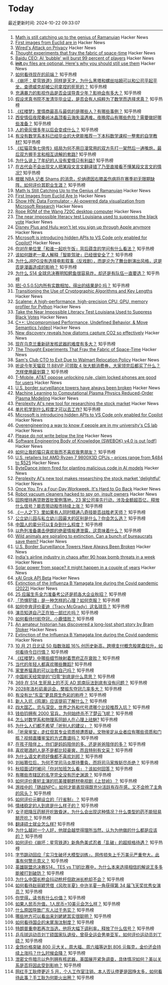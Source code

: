 # Today

最近更新时间: 2024-10-22 09:33:07

--- 
1. [Math is still catching up to the genius of Ramanujan](https://www.quantamagazine.org/srinivasa-ramanujan-was-a-genius-math-is-still-catching-up-20241021/) Hacker News
2. [First images from Euclid are in](https://dlmultimedia.esa.int/download/public/videos/2024/10/023/orig-2410_023_AR_EN.mp4) Hacker News
3. [Wired's Attack on Privacy](https://simplex.chat/blog/20241016-wired-attack-on-privacy.html) Hacker News
4. [Thought experiments that fray the fabric of space-time](https://www.quantamagazine.org/the-thought-experiments-that-fray-the-fabric-of-space-time-20240925/) Hacker News
5. [Baidu CEO: AI 'bubble' will burst 99 percent of players](https://www.theregister.com/2024/10/20/asia_tech_news_roundup/) Hacker News
6. [__init__.py files are optional. Here's why you should still use them](https://dev.arie.bovenberg.net/blog/still-use-init-py/) Hacker News
7. [如何看待现在的前端？](https://www.zhihu.com/question/634451206) 知乎热榜
8. [《崩坏：星穹铁道》同样是天才，为什么黑塔和螺丝咕姆可以和公司平起平坐，查德威克却被公司拿捏的死死的？](https://www.zhihu.com/question/1077120732) 知乎热榜
9. [充满暴力的影视作品是否会误导青少年？影响会有多大？](https://www.zhihu.com/question/808493404) 知乎热榜
10. [假设求真书院不发清华毕业证，是否会有人纯粹为了数学而选择求真？](https://www.zhihu.com/question/1156862165) 知乎热榜
11. [《红楼梦》里情商最高与最低的是哪些人？有哪些事例？](https://www.zhihu.com/question/27211563) 知乎热榜
12. [西安情侣夜爬秦岭冰晶顶看云海失温遇难，夜晚爬山有哪些危险？需要做好哪些准备？](https://www.zhihu.com/question/1572793145) 知乎热榜
13. [人的骨灰很多年以后会变成什么？](https://www.zhihu.com/question/304681904) 知乎热榜
14. [有没有数学系本科已经毕业的大佬能推荐一下本科数学课程一整套的自学教材?](https://www.zhihu.com/question/631562078) 知乎热榜
15. [《虹猫蓝兔七侠传》结局为何不用日漫常用的双方先打一架然后一通嘴炮，最后双方握手言和相互谅解的套路?](https://www.zhihu.com/question/593368571) 知乎热榜
16. [为什么说上了年纪的人没有爱情只有利益?](https://www.zhihu.com/question/1455068325) 知乎热榜
17. [在古代会不会出现文人把某段文言文翻译错了乃至直接看不懂某段文言文的情况?](https://www.zhihu.com/question/768435246) 知乎热榜
18. [根据 NBA 记者 Shams 的消息，伦纳德因右膝盖伤病将在赛季初无限期缺阵，如何评价其职业生涯？](https://www.zhihu.com/question/1250790416) 知乎热榜
19. [Math Is Still Catching Up to the Genius of Ramanujan](https://www.quantamagazine.org/srinivasa-ramanujan-was-a-genius-math-is-still-catching-up-20241021/) Hacker News
20. [First Images from Euclid Are In](https://dlmultimedia.esa.int/download/public/videos/2024/10/023/orig-2410_023_AR_EN.mp4) Hacker News
21. [Show HN: Data Formulator – AI-powered data visualization from Microsoft Research](https://github.com/microsoft/data-formulator) Hacker News
22. [Rope ROM of the Wang 720C desktop computer](https://forum.classic-computing.de/forum/index.php?thread/24293-vorstellung-f%C3%A4del-rom-des-wang-720c-tischrechners/) Hacker News
23. [The near impossible literacy test Louisiana used to suppress the black vote](https://www.openculture.com/2024/10/take-the-near-impossible-literacy-test-louisiana-used-to-suppress-the-black-vote.html) Hacker News
24. [Disney Plus and Hulu won't let you sign up through Apple anymore](https://www.theverge.com/2024/10/21/24276226/disney-plus-hulu-sign-up-apple-app-store-anymore) Hacker News
25. [Microsoft is introducing hidden APIs to VS Code only enabled for Copilot?](https://old.reddit.com/r/ChatGPTCoding/comments/1g8xrub/microsoft_is_introducing_hidden_apis_to_vs_code/) Hacker News
26. [你对在单位里「和谁一起吃午饭」背后蕴含的学问有什么看法？](https://www.zhihu.com/question/430069520) 知乎热榜
27. [该如何跟老一辈人解释「智能驾驶」已经很安全了？](https://www.zhihu.com/question/735087236) 知乎热榜
28. [为什么JRPG没有选择电影叙事（反戏剧），而是沦为了舞台剧演出风格，这是否是漫画造成的影响？](https://www.zhihu.com/question/1454469702) 知乎热榜
29. [为什么 S14 全球总决赛明知鳄鱼很容易炸，却还是有队伍一直要选？](https://www.zhihu.com/question/1516678478) 知乎热榜
30. [把[-0.5,0.5]内所有实数相加，得出的结果是0 吗？](https://www.zhihu.com/question/555998400) 知乎热榜
31. [Transitioning the Use of Cryptographic Algorithms and Key Lengths](https://csrc.nist.gov/pubs/sp/800/131/a/r3/ipd) Hacker News
32. [Scalene: A high-performance, high-precision CPU, GPU, memory profiler for Python](https://github.com/plasma-umass/scalene) Hacker News
33. [Take the Near Impossible Literacy Test Louisiana Used to Suppress Black Votes](https://www.openculture.com/2024/10/take-the-near-impossible-literacy-test-louisiana-used-to-suppress-the-black-vote.html) Hacker News
34. [C++: Uncompromised Performance, Undefined Behavior, & Move Semantics [video]](https://www.youtube.com/watch?v=fcRHiFH04a4) Hacker News
35. [New discovery reveals how diatoms capture CO2 so effectively](https://www.unibas.ch/en/News-Events/News/Uni-Research/New-discovery-reveals-how-diatoms-capture-CO2-so-effectively-.html) Hacker News
36. [现在乌克兰重新研发核武器的难度有多大？](https://www.zhihu.com/question/682114798) 知乎热榜
37. [The Thought Experiments That Fray the Fabric of Space-Time](https://www.quantamagazine.org/the-thought-experiments-that-fray-the-fabric-of-space-time-20240925/) Hacker News
38. [Sam's Club CTO to Exit Due to Walmart Relocation Policy](https://www.bloomberg.com/news/articles/2024-10-21/senior-walmart-wmt-executive-to-leave-company-due-to-relocation-policy) Hacker News
39. [听说今年天猫双 11 88VIP 可领取 4 张大额消费券，大家领完后都买了什么？怎样使用最划算？](https://www.zhihu.com/question/1170744447) 知乎热榜
40. [T-Mobile, AT&T oppose unlocking rule, claim locked phones are good for users](https://arstechnica.com/tech-policy/2024/10/t-mobile-att-oppose-unlocking-rule-claim-locked-phones-are-good-for-users/) Hacker News
41. [U.S. border surveillance towers have always been broken](https://www.eff.org/deeplinks/2024/10/us-border-surveillance-towers-have-always-been-broken) Hacker News
42. [Machine Learning to Computational Plasma Physics Reduced-Order Plasma Modeling](https://arxiv.org/abs/2409.02349) Hacker News
43. [Perplexity AI's new tool for researching the stock market](https://www.zdnet.com/article/perplexity-ais-new-tool-makes-researching-the-stock-market-delightful-heres-how/) Hacker News
44. [单片机学到什么程度才可以去工作?](https://www.zhihu.com/question/639955150) 知乎热榜
45. [Microsoft is introducing hidden APIs to VS Code only enabled for Copilot](https://old.reddit.com/r/ChatGPTCoding/comments/1g8xrub/microsoft_is_introducing_hidden_apis_to_vs_code/) Hacker News
46. [Overengineering a way to know if people are in my university's CS lab](https://www.amoses.dev/blog/upl-people-counter/) Hacker News
47. [Please do not write below the line](http://www.bbctvlicence.com/Please%20do%20not%20write%20below%20the%20line.htm) Hacker News
48. [Software Engineering Body of Knowledge (SWEBOK) v4.0 is out [pdf]](https://ieeecs-media.computer.org/media/education/swebok/swebok-v4.pdf) Hacker News
49. [如何让我的猫只喜欢我而不喜欢我男朋友？](https://www.zhihu.com/question/667976529) 知乎热榜
50. [U.S. retailers list AMD Ryzen 7 9800X3D CPUs – prices range from $484 to $525](https://www.tomshardware.com/pc-components/cpus/two-u-s-retailers-list-amd-ryzen-7-9800x3d-cpus-ahead-of-launch-prices-range-from-usd484-to-usd525) Hacker News
51. [ByteDance intern fired for planting malicious code in AI models](https://arstechnica.com/tech-policy/2024/10/bytedance-intern-fired-for-planting-malicious-code-in-ai-models/) Hacker News
52. [Perplexity AI's new tool makes researching the stock market 'delightful'](https://www.zdnet.com/article/perplexity-ais-new-tool-makes-researching-the-stock-market-delightful-heres-how/) Hacker News
53. [Once You Try a Four-Day Workweek, It's Hard to Go Back](https://www.bloomberg.com/news/articles/2024-10-21/four-day-workweek-experiment-in-germany-has-surprising-results) Hacker News
54. [Robot vacuum cleaners hacked to spy on, insult owners](https://www.malwarebytes.com/blog/news/2024/10/robot-vacuum-cleaners-hacked-to-spy-on-insult-owners) Hacker News
55. [回购增持再贷款首批案例落地，23 家公司率先行动，涉及金额超百亿，释放什么信号？能否带动股市持续上涨？](https://www.zhihu.com/question/1496288135) 知乎热榜
56. [《一人之下》里如果有人同时精通八奇技能否战胜老天师？](https://www.zhihu.com/question/580824561) 知乎热榜
57. [公立幼儿园与私立幼儿园最大的区别是什么？你会怎么选？](https://www.zhihu.com/question/657497729) 知乎热榜
58. [中国人的辈分可以复杂到什么程度？](https://www.zhihu.com/question/267187231) 知乎热榜
59. [以色列准备袭击伊朗的绝密情报遭泄露，这意味着什么？](https://www.zhihu.com/question/1502168735) 知乎热榜
60. [Wild animals are spiraling to extinction. Can a bunch of bureaucrats save them?](https://www.vox.com/down-to-earth/378593/cop16-united-nations-cali-columbia-convention-bioligical-diversity-nature-conservation) Hacker News
61. [U.S. Border Surveillance Towers Have Always Been Broken](https://www.eff.org/deeplinks/2024/10/us-border-surveillance-towers-have-always-been-broken) Hacker News
62. [India's airline industry in chaos after 90 hoax bomb threats in a week](https://www.theguardian.com/world/2024/oct/21/india-airline-industry-in-chaos-after-90-hoax-bomb-threats-in-a-week) Hacker News
63. [Solar power from space? it might happen in a couple of years](https://arstechnica.com/space/2024/10/solar-power-from-space-actually-it-might-happen-in-a-couple-of-years/) Hacker News
64. [xAI Grok API Beta](https://twitter.com/elonmusk/status/1848398370219364385) Hacker News
65. [Extinction of the Influenza B Yamagata line during the Covid pandemic (2022)](https://pmc.ncbi.nlm.nih.gov/articles/PMC9414795/) Hacker News
66. [25 应届生先全力准备考公还是抓各大企业秋招？](https://www.zhihu.com/question/863682331) 知乎热榜
67. [「恐惧犯错」是一种怎样的心理？如何克服？](https://www.zhihu.com/question/800677593) 知乎热榜
68. [如何中肯评价麦迪（Tracy McGrady）这名球员？](https://www.zhihu.com/question/393965086) 知乎热榜
69. [演员知道自己正在拍一部烂片吗？](https://www.zhihu.com/question/667483220) 知乎热榜
70. [如何看待付航夺冠，小鹿惜败？](https://www.zhihu.com/question/1472890884) 知乎热榜
71. [An amateur historian has discovered a long-lost short story by Bram Stoker](https://www.bbc.com/news/articles/c4g9119l64qo) Hacker News
72. [Extinction of the Influenza B Yamagata line during the Covid pandemic](https://pmc.ncbi.nlm.nih.gov/articles/PMC9414795/) Hacker News
73. [10 月 21 日北证 50 指数涨超 16% 创历史新高，跨境支付概念股尾盘拉升，如何看待今日行情？](https://www.zhihu.com/question/1549002998) 知乎热榜
74. [《红楼梦》中哪些细节映射着贾府正在衰败？](https://www.zhihu.com/question/661060366) 知乎热榜
75. [当代的年轻人都喜欢哪些舞蹈?](https://www.zhihu.com/question/1478506617) 知乎热榜
76. [家里养猫真的可以治愈自己吗？](https://www.zhihu.com/question/705189922) 知乎热榜
77. [中国航天经常提的“归零”到底是什么意思？](https://www.zhihu.com/question/511951496) 知乎热榜
78. [369 在 S14 生死局上的不灭 AD 凯南玩法到底有没有问题？](https://www.zhihu.com/question/1556562590) 知乎热榜
79. [2028年洛杉矶奥运会，樊振东夺冠几率多大？](https://www.zhihu.com/question/1549447657) 知乎热榜
80. [有没有比“东亚”更具原生色彩的称呼？](https://www.zhihu.com/question/972753098) 知乎热榜
81. [新人入坑《鸣潮》应该提前了解什么？](https://www.zhihu.com/question/662160795) 知乎热榜
82. [四大国乙，恋与深空，世界之外和代号鸢哪个比较推荐入坑？](https://www.zhihu.com/question/796091025) 知乎热榜
83. [钱伯钧拥有 2000 官兵，为何始终杀不了楚云飞呢？](https://www.zhihu.com/question/496822793) 知乎热榜
84. [怎么对数学系和物理系同龄人在心理上祛魅?](https://www.zhihu.com/question/906578810) 知乎热榜
85. [为什么人们都不希望「听别人的建议」？](https://www.zhihu.com/question/812621218) 知乎热榜
86. [「听泉鉴宝」走红但其专业资质频遭质疑，文物鉴定从业者应有哪些资质和门槛？视频直播鉴宝的方式靠谱吗？](https://www.zhihu.com/question/1039974318) 知乎热榜
87. [在孩子陪伴上，你们是妈妈陪伴的多、还是爸爸陪伴的多？](https://www.zhihu.com/question/1510418444) 知乎热榜
88. [喜欢喝酒的人是不是都比较豪爽，而且特别有文采？](https://www.zhihu.com/question/1513531267) 知乎热榜
89. [为什么语文老师好像都不喜欢刘邦？](https://www.zhihu.com/question/344016230) 知乎热榜
90. [刘裕篡位后，为何不学司马炎厚待曹奂，而将司马家族斩尽杀绝？](https://www.zhihu.com/question/435385842) 知乎热榜
91. [秋招面试时被问「你对加班怎么看」？该如何回答？](https://www.zhihu.com/question/1312171537) 知乎热榜
92. [有哪些市辖区的名字完全没有历史渊源？](https://www.zhihu.com/question/1266220209) 知乎热榜
93. [如何评价黄轩主演的抗美援朝题材电视剧《上甘岭》？](https://www.zhihu.com/question/870273797) 知乎热榜
94. [游戏中的「随战NPC」如何才能表现得既充分活跃有存在感，又不会抢了主角的风头？](https://www.zhihu.com/question/1558924350) 知乎热榜
95. [如何评价元朝设立的「行省制」？](https://www.zhihu.com/question/56574188) 知乎热榜
96. [情绪稳定的人到底是什么样子的？](https://www.zhihu.com/question/617541493) 知乎热榜
97. [女子把降压药掰开吃致昏迷，为什么会出现这种情况？什么类型的药不能轻易掰开吃？](https://www.zhihu.com/question/1497941420) 知乎热榜
98. [翻译硕士就业怎么样?](https://www.zhihu.com/question/504661441) 知乎热榜
99. [为什么越对一个人好，他就会越觉得理所当然，认为为他做的什么都是应该的？](https://www.zhihu.com/question/344695283) 知乎热榜
100. [如何评价《崩坏：星穹铁道》新角色美式忍者「乱破」的超规格待遇？](https://www.zhihu.com/question/1563812662) 知乎热榜
101. [字节跳动回应「实习生破坏大模型训练」，网传损失上千万美元严重夸大，此事有何警示意义？](https://www.zhihu.com/question/1369530836) 知乎热榜
102. [英雄联盟总决赛S14，TES vs T1的比赛中，为什么本来选择相信的解说王多多能被打到破防？](https://www.zhihu.com/question/1482073437) 知乎热榜
103. [为什么中国长枪会抖动枪杆但欧洲长枪却不会？](https://www.zhihu.com/question/1465927826) 知乎热榜
104. [如何看待赵丽颖凭借《风吹半夏》中许半夏一角获得第 34 届飞天奖优秀女演员？](https://www.zhihu.com/question/667801546) 知乎热榜
105. [你觉得，读书有什么价值？](https://www.zhihu.com/question/1344545143) 知乎热榜
106. [如果人民币升值，1人民币=10美元会怎么样？](https://www.zhihu.com/question/665438649) 知乎热榜
107. [什么原因导致广东人过于务实？](https://www.zhihu.com/question/807244692) 知乎热榜
108. [哪些地方可以看出来刘姥姥其实很聪明？](https://www.zhihu.com/question/661067702) 知乎热榜
109. [如何看待国企的末尾淘汰制度？](https://www.zhihu.com/question/692038920) 知乎热榜
110. [特朗普重申若再次当选，他将大幅下调利率，释放了什么信号？](https://www.zhihu.com/question/1553416540) 知乎热榜
111. [乒乓球运动员刘丁硕国家队退役，曾获全运会男单亚军，如何评价运动员刘丁硕？](https://www.zhihu.com/question/1611860059) 知乎热榜
112. [金饰价格突破 800 元大关，周大福、周六福等达到 806 元每克，金价还会持续上涨吗？什么时候会降？](https://www.zhihu.com/question/1360917741) 知乎热榜
113. [泄密文件暗示以色列拥有核武器，美国展开紧急调查，具体情况如何？美以关系是否将因此受到影响？](https://www.zhihu.com/question/1543405716) 知乎热榜
114. [网红手工耿停更近 5 月，个人工作室注销，本人否认停更是因挣太多，如何看待此事？手工耿为何能火出圈？](https://www.zhihu.com/question/1459434772) 知乎热榜
